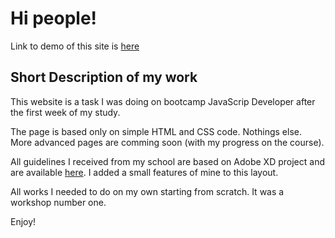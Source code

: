 
# Hi people!

Link to demo of this site is [here](https://kowalchick.github.io/Best_Shop_Website/)

## Short Description of my work

This website is a task I was doing on bootcamp JavaScrip Developer after the first week of my study.

The page is based only on simple HTML and CSS code. Nothings else. More advanced pages are comming soon (with my progress on the course).

All guidelines I received from my school are based on Adobe XD project and are available [here](https://xd.adobe.com/view/31804ad0-5f57-46e0-6edf-a5f54c37078a-47b1/grid/). 
I added a small features of mine to this layout. 

All works I needed to do on my own starting from scratch. It was a workshop number one. 


Enjoy!
